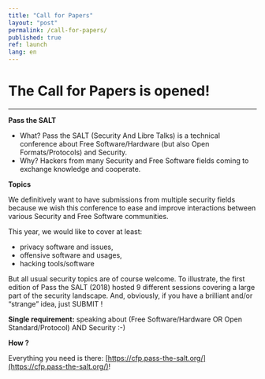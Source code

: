 ```yaml
---
title: "Call for Papers"
layout: "post"
permalink: /call-for-papers/
published: true
ref: launch
lang: en
---
```


# The Call for Papers is opened!

---

**Pass the SALT**
- What? Pass the SALT (Security And Libre Talks) is a technical conference about Free Software/Hardware (but also Open Formats/Protocols) and Security.
- Why? Hackers from many Security and Free Software fields coming to exchange knowledge and cooperate.

**Topics**

We definitively want to have submissions from multiple security fields because we wish this conference to ease and improve interactions between various Security and Free Software communities.

This year, we would like to cover at least:
- privacy software and issues,
- offensive software and usages,
- hacking tools/software

But all usual security topics are of course welcome.
To illustrate, the first edition of Pass the SALT (2018) hosted 9 different sessions covering a large part of the security landscape.
And, obviously, if you have a brilliant and/or “strange” idea, just SUBMIT !

**Single requirement:** speaking about (Free Software/Hardware OR Open Standard/Protocol) AND Security :-)

**How ?**

Everything you need is there: [https://cfp.pass-the-salt.org/](https://cfp.pass-the-salt.org/)!
